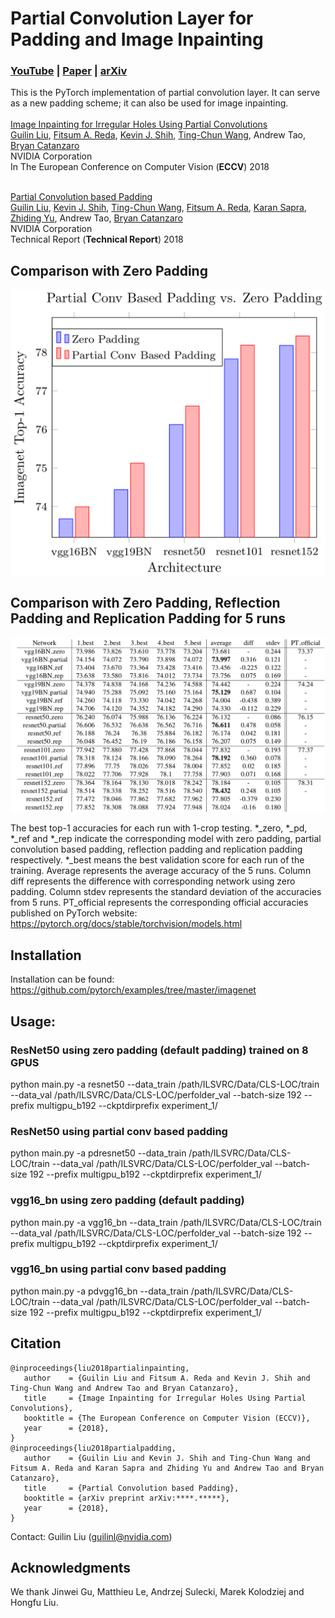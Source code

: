 
# Partial Convolution Layer for Padding and Image Inpainting
### [YouTube](https://www.youtube.com/watch?v=gg0F5JjKmhA) | [Paper](https://eccv2018.org/openaccess/content_ECCV_2018/papers/Guilin_Liu_Image_Inpainting_for_ECCV_2018_paper.pdf) | [arXiv](https://arxiv.org/abs/1804.07723)

This is the PyTorch implementation of partial convolution layer. It can serve as a new padding scheme; it can also be used for image inpainting. <br><br>
[Image Inpainting for Irregular Holes Using Partial Convolutions](https://arxiv.org/abs/1804.07723/) <br>
 [Guilin Liu](https://liuguilin1225.github.io/), [Fitsum A. Reda](https://scholar.google.com/citations?user=quZ_qLYAAAAJ&hl=en), [Kevin J. Shih](http://web.engr.illinois.edu/~kjshih2/), [Ting-Chun Wang](https://tcwang0509.github.io/), Andrew Tao, [Bryan Catanzaro](http://ctnzr.io/) <br>
 NVIDIA Corporation <br>
 In The European Conference on Computer Vision (**ECCV**) 2018  <br> <br>

 [Partial Convolution based Padding](https://github.com/NVIDIA/partialconv/) <br>
 [Guilin Liu](https://liuguilin1225.github.io/), [Kevin J. Shih](http://web.engr.illinois.edu/~kjshih2/), [Ting-Chun Wang](https://tcwang0509.github.io/), [Fitsum A. Reda](https://scholar.google.com/citations?user=quZ_qLYAAAAJ&hl=en), [Karan Sapra](http://cecas.clemson.edu/~ksapra/), [Zhiding Yu](https://www.andrew.cmu.edu/user/yzhiding/index.htm), Andrew Tao, [Bryan Catanzaro](http://catanzaro.name/) <br>
 NVIDIA Corporation <br>
 Technical Report (**Technical Report**) 2018  


## Comparison with Zero Padding
<p align='center'>  
  <img src='imgs/compare_with_zero_padding_bar.png' width='550'/>
</p>

## Comparison with Zero Padding, Reflection Padding and Replication Padding for 5 runs
<p align='center'>  
  <img src='imgs/compare_all_padding.png' width='660'/>
<!--   <img src='imgs/compare_zero_padding_table.png' width='660'/> -->
</p>

The best top-1 accuracies for each run with 1-crop testing. \*\_zero, \*\_pd, \*\_ref and \*\_rep indicate the corresponding model with zero padding, partial convolution based padding, reflection padding and replication padding respectively. \*\_best means the best validation score for each run of the training. Average represents the average accuracy of the 5 runs. Column diff represents the difference with corresponding network using zero padding. Column stdev represents the standard deviation of the accuracies from 5 runs. PT\_official represents the corresponding official accuracies published on PyTorch website: https://pytorch.org/docs/stable/torchvision/models.html


## Installation
Installation can be found: https://github.com/pytorch/examples/tree/master/imagenet


## Usage:

### ResNet50 using zero padding (default padding) trained on 8 GPUS
python main.py -a resnet50 --data_train /path/ILSVRC/Data/CLS-LOC/train --data_val /path/ILSVRC/Data/CLS-LOC/perfolder_val --batch-size 192 --prefix multigpu_b192 --ckptdirprefix experiment_1/

### ResNet50 using partial conv based padding
python main.py -a pdresnet50 --data_train /path/ILSVRC/Data/CLS-LOC/train --data_val /path/ILSVRC/Data/CLS-LOC/perfolder_val --batch-size 192 --prefix multigpu_b192 --ckptdirprefix experiment_1/

### vgg16_bn using zero padding (default padding)
python main.py -a vgg16_bn --data_train /path/ILSVRC/Data/CLS-LOC/train --data_val /path/ILSVRC/Data/CLS-LOC/perfolder_val --batch-size 192 --prefix multigpu_b192 --ckptdirprefix experiment_1/

### vgg16_bn using partial conv based padding
python main.py -a pdvgg16_bn --data_train /path/ILSVRC/Data/CLS-LOC/train --data_val /path/ILSVRC/Data/CLS-LOC/perfolder_val --batch-size 192 --prefix multigpu_b192 --ckptdirprefix experiment_1/





## Citation
```
@inproceedings{liu2018partialinpainting,
   author    = {Guilin Liu and Fitsum A. Reda and Kevin J. Shih and Ting-Chun Wang and Andrew Tao and Bryan Catanzaro},
   title     = {Image Inpainting for Irregular Holes Using Partial Convolutions},
   booktitle = {The European Conference on Computer Vision (ECCV)},   
   year      = {2018},
}
@inproceedings{liu2018partialpadding,
   author    = {Guilin Liu and Kevin J. Shih and Ting-Chun Wang and Fitsum A. Reda and Karan Sapra and Zhiding Yu and Andrew Tao and Bryan Catanzaro},
   title     = {Partial Convolution based Padding},
   booktitle = {arXiv preprint arXiv:****.*****},   
   year      = {2018},
}
```

Contact: Guilin Liu (guilinl@nvidia.com)

## Acknowledgments
We thank Jinwei Gu, Matthieu Le, Andrzej Sulecki, Marek Kolodziej and Hongfu Liu.

